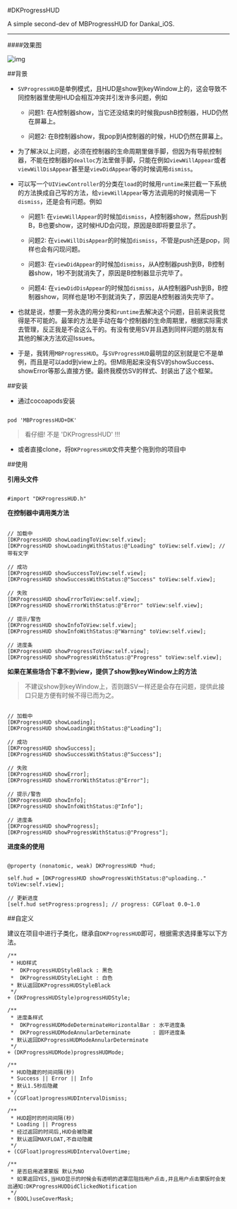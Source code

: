 #DKProgressHUD

A simple second-dev of MBProgressHUD for Dankal_iOS.

****

####效果图

![img](https://github.com/bingozb/DKProgressHUD/blob/master/DKProgressHUDDemo.gif)

##背景

- `SVProgressHUD`是单例模式，且HUD是show到keyWindow上的，这会导致不同控制器里使用HUD会相互冲突并引发许多问题，例如

    - 问题1: 在A控制器show，当它还没结束的时候我pushB控制器，HUD仍然在屏幕上。

    - 问题2: 在B控制器show，我pop到A控制器的时候，HUD仍然在屏幕上。

- 为了解决以上问题，必须在控制器的生命周期里做手脚，但因为有导航控制器，不能在控制器的`dealloc`方法里做手脚，只能在例如`viewWillAppear`或者`viewWillDisAppear`甚至是`viewDidAppear`等的时候调用`dismiss`。

- 可以写一个`UIViewController`的分类在`load`的时候用`runtime`来拦截一下系统的方法换成自己写的方法，给`viewWillAppear`等方法调用的时候调用一下`dismiss`，还是会有问题。例如

    - 问题1: 在`viewWillAppear`的时候加`dismiss`，A控制器show，然后push到B，B也要show，这时候HUD会闪现，原因是B即将要显示了。
    
    - 问题2: 在`viewWillDisAppear`的时候加`dismiss`，不管是push还是pop，同样也会有闪现问题。

    - 问题3: 在`viewDidAppear`的时候加`dismiss`，从A控制器push到B，B控制器show，1秒不到就消失了，原因是B控制器显示完毕了。

    - 问题4: 在`viewDidDisAppear`的时候加`dismiss`，从A控制器Push到B，B控制器show，同样也是1秒不到就消失了，原因是A控制器消失完毕了。

- 也就是说，想要一劳永逸的用分类和`runtime`去解决这个问题，目前来说我觉得是不可能的。最笨的方法是手动在每个控制器的生命周期里，根据实际需求去管理，反正我是不会这么干的。有没有使用SV并且遇到同样问题的朋友有其他的解决方法欢迎Issues。

- 于是，我转用`MBProgressHUD`。与`SVProgressHUD`最明显的区别就是它不是单例，而且是可以add到view上的。但MB用起来没有SV的showSuccess、showError等那么直接方便。最终我模仿SV的样式、封装出了这个框架。

##安装

- 通过cocoapods安装

```objc

pod 'MBProgressHUD+DK'

```

> 看仔细! 不是 'DKProgressHUD' !!!

- 或者直接clone，将`DKProgressHUD`文件夹整个拖到你的项目中

##使用

**引用头文件**

```objc

#import "DKProgressHUD.h" 

```

**在控制器中调用类方法**

```objc

// 加载中
[DKProgressHUD showLoadingToView:self.view];
[DKProgressHUD showLoadingWithStatus:@"Loading" toView:self.view]; // 带有文字

// 成功
[DKProgressHUD showSuccessToView:self.view];
[DKProgressHUD showSuccessWithStatus:@"Success" toView:self.view];

// 失败
[DKProgressHUD showErrorToView:self.view];
[DKProgressHUD showErrorWithStatus:@"Error" toView:self.view];

// 提示/警告
[DKProgressHUD showInfoToView:self.view];
[DKProgressHUD showInfoWithStatus:@"Warning" toView:self.view];

// 进度条
[DKProgressHUD showProgressToView:self.view];
[DKProgressHUD showProgressWithStatus:@"Progress" toView:self.view];

```

**如果在某些场合下拿不到view，提供了show到keyWindow上的方法**

> 不建议show到keyWindow上，否则跟SV一样还是会存在问题，提供此接口只是方便有时候不得已而为之。

```objc

// 加载中
[DKProgressHUD showLoading];
[DKProgressHUD showLoadingWithStatus:@"Loading"];

// 成功
[DKProgressHUD showSuccess];
[DKProgressHUD showSuccessWithStatus:@"Success"];

// 失败
[DKProgressHUD showError];
[DKProgressHUD showErrorWithStatus:@"Error"];

// 提示/警告
[DKProgressHUD showInfo];
[DKProgressHUD showInfoWithStatus:@"Info"];

// 进度条
[DKProgressHUD showProgress];
[DKProgressHUD showProgressWithStatus:@"Progress"];

```

**进度条的使用**

```objc

@property (nonatomic, weak) DKProgressHUD *hud;

self.hud = [DKProgressHUD showProgressWithStatus:@"uploading.." toView:self.view];

// 更新进度
[self.hud setProgress:progress]; // progress: CGFloat 0.0~1.0

```

##自定义

建议在项目中进行子类化，继承自`DKProgressHUD`即可，根据需求选择重写以下方法。

```
/**
 * HUD样式
 *  DKProgressHUDStyleBlack : 黑色
 *  DKProgressHUDStyleLight : 白色
 * 默认返回DKProgressHUDStyleBlack
 */
+ (DKProgressHUDStyle)progressHUDStyle;

/**
 * 进度条样式
 *  DKProgressHUDModeDeterminateHorizontalBar : 水平进度条
 *  DKProgressHUDModeAnnularDeterminate       : 圆环进度条
 * 默认返回DKProgressHUDModeAnnularDeterminate
 */
+ (DKProgressHUDMode)progressHUDMode;

/**
 * HUD隐藏的时间间隔(秒)
 * Success || Error || Info
 * 默认1.5秒后隐藏
 */
+ (CGFloat)progressHUDIntervalDismiss;

/**
 * HUD超时的时间间隔(秒)
 * Loading || Progress
 * 经过返回的时间后,HUD会被隐藏
 * 默认返回MAXFLOAT,不自动隐藏
 */
+ (CGFloat)progressHUDIntervalOvertime;

/**
 * 是否启用遮罩蒙版 默认为NO
 * 如果返回YES,当HUD显示的时候会有透明的遮罩层阻挡用户点击,并且用户点击蒙版时会发出通知:DKProgressHUDDidClickedNotification
 */
+ (BOOL)useCoverMask;

```
